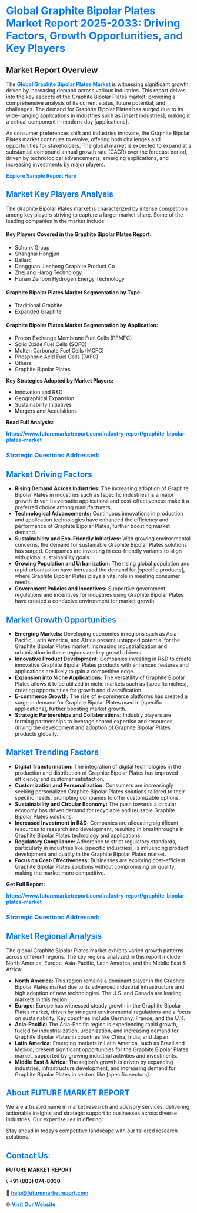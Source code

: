 <h1 style="color: #007BFF;">Global Graphite Bipolar Plates Market Report 2025-2033: Driving Factors, Growth Opportunities, and Key Players</h1>

<section id="overview">
<h2>Market Report Overview</h2>
<p>The <a href="https://www.futuremarketreport.com/industry-report/graphite-bipolar-plates-market" style="color: #007BFF; text-decoration: none;"><strong>Global Graphite Bipolar Plates Market</strong></a> is witnessing significant growth, driven by increasing demand across various industries. This report delves into the key aspects of the Graphite Bipolar Plates market, providing a comprehensive analysis of its current status, future potential, and challenges. The demand for Graphite Bipolar Plates has surged due to its wide-ranging applications in industries such as [insert industries], making it a critical component in modern-day [applications].</p>
<p>As consumer preferences shift and industries innovate, the Graphite Bipolar Plates market continues to evolve, offering both challenges and opportunities for stakeholders. The global market is expected to expand at a substantial compound annual growth rate (CAGR) over the forecast period, driven by technological advancements, emerging applications, and increasing investments by major players.</p>
</section>

<section id="overview">
<p><a href="https://www.futuremarketreport.com/request-sample/reportId=111278" style="color: #007BFF; text-decoration: none;"><strong>Explore Sample Report Here</strong></a></p>
</section>

<section id="key-players">
<h2 style="color: #007BFF;">Market Key Players Analysis</h2>
<p>The Graphite Bipolar Plates market is characterized by intense competition among key players striving to capture a larger market share. Some of the leading companies in the market include:</p>
<h4>Key Players Covered in the Graphite Bipolar Plates Report:</h4>
<ul><li>Schunk Group</li><li>Shanghai Hongjun</li><li>Ballard</li><li>Dongguan Jiecheng Graphite Product Co</li><li>Zhejiang Harog Technology</li><li>Hunan Zenpon Hydrogen Energy Technology</li></ul>
<h4>Graphite Bipolar Plates Market Segmentation by Type:</h4>
<ul><li>Traditional Graphite</li><li>Expanded Graphite</li></ul>

<h4>Graphite Bipolar Plates Market Segmentation by Application:</h4>
<ul><li>Proton Exchange Membrane Fuel Cells (PEMFC)</li><li>Solid Oxide Fuel Cells (SOFC)</li><li>Molten Carbonate Fuel Cells (MCFC)</li><li>Phosphoric Acid Fuel Cells (PAFC)</li><li>Others</li><li>Graphite Bipolar Plates</li></ul>
<p><strong>Key Strategies Adopted by Market Players:</strong></p>
<ul>
<li>Innovation and R&D</li>
<li>Geographical Expansion</li>
<li>Sustainability Initiatives</li>
<li>Mergers and Acquisitions</li>
</ul>
</section>

<section>
<p><strong>Read Full Analysis: </strong></p><a href="https://www.futuremarketreport.com/industry-report/graphite-bipolar-plates-market" style="color: #007BFF; text-decoration: none;"><strong>https://www.futuremarketreport.com/industry-report/graphite-bipolar-plates-market</strong></a>
<h3 style="color: #007BFF;">Strategic Questions Addressed:</h3>
</section>

<section id="driving-factors">
<h2 style="color: #007BFF;">Market Driving Factors</h2>
<ul>
<li><strong>Rising Demand Across Industries:</strong> The increasing adoption of Graphite Bipolar Plates in industries such as [specific industries] is a major growth driver. Its versatile applications and cost-effectiveness make it a preferred choice among manufacturers.</li>
<li><strong>Technological Advancements:</strong> Continuous innovations in production and application technologies have enhanced the efficiency and performance of Graphite Bipolar Plates, further boosting market demand.</li>
<li><strong>Sustainability and Eco-Friendly Initiatives:</strong> With growing environmental concerns, the demand for sustainable Graphite Bipolar Plates solutions has surged. Companies are investing in eco-friendly variants to align with global sustainability goals.</li>
<li><strong>Growing Population and Urbanization:</strong> The rising global population and rapid urbanization have increased the demand for [specific products], where Graphite Bipolar Plates plays a vital role in meeting consumer needs.</li>
<li><strong>Government Policies and Incentives:</strong> Supportive government regulations and incentives for industries using Graphite Bipolar Plates have created a conducive environment for market growth.</li>
</ul>
</section>

<section id="growth-opportunities">
<h2 style="color: #007BFF;">Market Growth Opportunities</h2>
<ul>
<li><strong>Emerging Markets:</strong> Developing economies in regions such as Asia-Pacific, Latin America, and Africa present untapped potential for the Graphite Bipolar Plates market. Increasing industrialization and urbanization in these regions are key growth drivers.</li>
<li><strong>Innovative Product Development:</strong> Companies investing in R&D to create innovative Graphite Bipolar Plates products with enhanced features and applications are likely to gain a competitive edge.</li>
<li><strong>Expansion into Niche Applications:</strong> The versatility of Graphite Bipolar Plates allows it to be utilized in niche markets such as [specific niches], creating opportunities for growth and diversification.</li>
<li><strong>E-commerce Growth:</strong> The rise of e-commerce platforms has created a surge in demand for Graphite Bipolar Plates used in [specific applications], further boosting market growth.</li>
<li><strong>Strategic Partnerships and Collaborations:</strong> Industry players are forming partnerships to leverage shared expertise and resources, driving the development and adoption of Graphite Bipolar Plates products globally.</li>
</ul>
</section>

<section id="trending-factors">
<h2 style="color: #007BFF;">Market Trending Factors</h2>
<ul>
<li><strong>Digital Transformation:</strong> The integration of digital technologies in the production and distribution of Graphite Bipolar Plates has improved efficiency and customer satisfaction.</li>
<li><strong>Customization and Personalization:</strong> Consumers are increasingly seeking personalized Graphite Bipolar Plates solutions tailored to their specific needs, prompting companies to offer customizable options.</li>
<li><strong>Sustainability and Circular Economy:</strong> The push towards a circular economy has driven demand for recyclable and reusable Graphite Bipolar Plates solutions.</li>
<li><strong>Increased Investment in R&D:</strong> Companies are allocating significant resources to research and development, resulting in breakthroughs in Graphite Bipolar Plates technology and applications.</li>
<li><strong>Regulatory Compliance:</strong> Adherence to strict regulatory standards, particularly in industries like [specific industries], is influencing product development and quality in the Graphite Bipolar Plates market.</li>
<li><strong>Focus on Cost-Effectiveness:</strong> Businesses are exploring cost-efficient Graphite Bipolar Plates solutions without compromising on quality, making the market more competitive.</li>
</ul>
</section>

<section>
<p><strong>Get Full Report: </strong></p><a href="https://www.futuremarketreport.com/industry-report/graphite-bipolar-plates-market" style="color: #007BFF; text-decoration: none;"><strong>https://www.futuremarketreport.com/industry-report/graphite-bipolar-plates-market</strong></a>
<h3 style="color: #007BFF;">Strategic Questions Addressed:</h3>
</section>


<section id="regional-analysis">
<h2 style="color: #007BFF;">Market Regional Analysis</h2>
<p>The global Graphite Bipolar Plates market exhibits varied growth patterns across different regions. The key regions analyzed in this report include North America, Europe, Asia-Pacific, Latin America, and the Middle East & Africa:</p>
<ul>
<li><strong>North America:</strong> This region remains a dominant player in the Graphite Bipolar Plates market due to its advanced industrial infrastructure and high adoption of new technologies. The U.S. and Canada are leading markets in this region.</li>
<li><strong>Europe:</strong> Europe has witnessed steady growth in the Graphite Bipolar Plates market, driven by stringent environmental regulations and a focus on sustainability. Key countries include Germany, France, and the U.K.</li>
<li><strong>Asia-Pacific:</strong> The Asia-Pacific region is experiencing rapid growth, fueled by industrialization, urbanization, and increasing demand for Graphite Bipolar Plates in countries like China, India, and Japan.</li>
<li><strong>Latin America:</strong> Emerging markets in Latin America, such as Brazil and Mexico, present significant opportunities for the Graphite Bipolar Plates market, supported by growing industrial activities and investments.</li>
<li><strong>Middle East & Africa:</strong> The region’s growth is driven by expanding industries, infrastructure development, and increasing demand for Graphite Bipolar Plates in sectors like [specific sectors].</li>
</ul>
</section>

<footer>
<h2 style="color: #007BFF;">About FUTURE MARKET REPORT</h2>
<p>We are a trusted name in market research and advisory services, delivering actionable insights and strategic support to businesses across diverse industries. Our expertise lies in offering:</p>

<p>Stay ahead in today’s competitive landscape with our tailored research solutions.</p>

<h2 style="color: #007BFF;">Contact Us:</h2>
<p><strong>FUTURE MARKET REPORT</strong></p>
<p>📞 <strong>+91 (883) 074-8030</strong></p>
<p>📧 <strong><a href="mailto:help@futuremarketreport.com" style="color: #007BFF;">help@futuremarketreport.com</a></strong></p>
<p>🌐 <strong><a href="https://www.futuremarketreport.com/" style="color: #007BFF;">Visit Our Website</a></strong></p>
</footer>